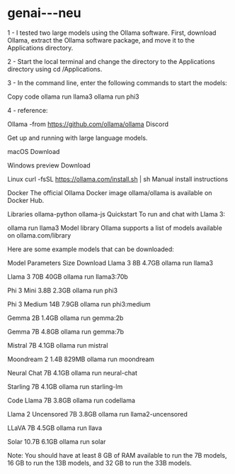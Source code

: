 # genai---neu

1 - I tested two large models using the Ollama software. First, download Ollama, extract the Ollama software package, and move it to the Applications directory.

2 - Start the local terminal and change the directory to the Applications directory using cd /Applications.

3 - In the command line, enter the following commands to start the models:


Copy code
ollama run llama3
ollama run phi3


4 - reference:


Ollama -from https://github.com/ollama/ollama
Discord

Get up and running with large language models.

macOS
Download

Windows preview
Download

Linux
curl -fsSL https://ollama.com/install.sh | sh
Manual install instructions

Docker
The official Ollama Docker image ollama/ollama is available on Docker Hub.

Libraries
ollama-python
ollama-js
Quickstart
To run and chat with Llama 3:

ollama run llama3
Model library
Ollama supports a list of models available on ollama.com/library

Here are some example models that can be downloaded:

Model	Parameters	Size	Download
Llama 3	8B	4.7GB	ollama run llama3

Llama 3	70B	40GB	ollama run llama3:70b

Phi 3 Mini	3.8B	2.3GB	ollama run phi3

Phi 3 Medium	14B	7.9GB	ollama run phi3:medium

Gemma	2B	1.4GB	ollama run gemma:2b

Gemma	7B	4.8GB	ollama run gemma:7b

Mistral	7B	4.1GB	ollama run mistral

Moondream 2	1.4B	829MB	ollama run moondream

Neural Chat	7B	4.1GB	ollama run neural-chat

Starling	7B	4.1GB	ollama run starling-lm

Code Llama	7B	3.8GB	ollama run codellama

Llama 2 Uncensored	7B	3.8GB	ollama run llama2-uncensored

LLaVA	7B	4.5GB	ollama run llava

Solar	10.7B	6.1GB	ollama run solar

Note: You should have at least 8 GB of RAM available to run the 7B models, 16 GB to run the 13B models, and 32 GB to run the 33B models.

